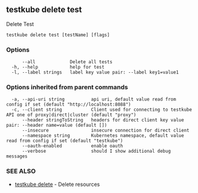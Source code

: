 
<head>
  <meta name="og:type" content="reference-doc" />
</head>

## testkube delete test

Delete Test

```
testkube delete test [testName] [flags]
```

### Options

```
      --all             Delete all tests
  -h, --help            help for test
  -l, --label strings   label key value pair: --label key1=value1
```

### Options inherited from parent commands

```
  -a, --api-uri string          api uri, default value read from config if set (default "http://localhost:8088")
  -c, --client string           Client used for connecting to testkube API one of proxy|direct|cluster (default "proxy")
      --header stringToString   headers for direct client key value pair: --header name=value (default [])
      --insecure                insecure connection for direct client
      --namespace string        Kubernetes namespace, default value read from config if set (default "testkube")
      --oauth-enabled           enable oauth
      --verbose                 should I show additional debug messages
```

### SEE ALSO

* [testkube delete](testkube_delete.md)	 - Delete resources

